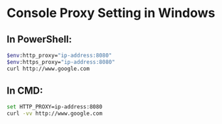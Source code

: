 # Console Proxy Setting in Windows

## In PowerShell:
```bash
$env:http_proxy="ip-address:8080"  
$env:https_proxy="ip-address:8080"
curl http://www.google.com
```
## In CMD:
```bash
set HTTP_PROXY=ip-address:8080  
curl -vv http://www.google.com
```
